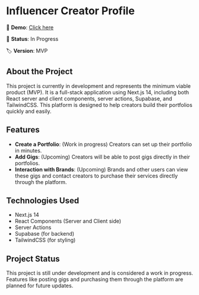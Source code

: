 # Influencer Creator Profile

🔗 **Demo**: [Click here](https://creator-portfolio-manager-yz9f.vercel.app)

🚧 **Status**: In Progress

🏷️ **Version**: MVP

## About the Project

This project is currently in development and represents the minimum viable product (MVP). It is a full-stack application using Next.js 14, including both React server and client components, server actions, Supabase, and TailwindCSS. This platform is designed to help creators build their portfolios quickly and easily.

## Features

- **Create a Portfolio**: (Work in progress) Creators can set up their portfolio in minutes.
- **Add Gigs**: (Upcoming) Creators will be able to post gigs directly in their portfolios.
- **Interaction with Brands**: (Upcoming) Brands and other users can view these gigs and contact creators to purchase their services directly through the platform.

## Technologies Used

- Next.js 14
- React Components (Server and Client side)
- Server Actions
- Supabase (for backend)
- TailwindCSS (for styling)

## Project Status

This project is still under development and is considered a work in progress. Features like posting gigs and purchasing them through the platform are planned for future updates.
